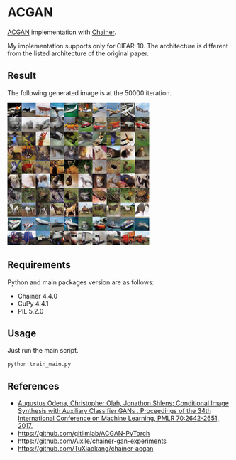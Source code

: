 # ACGAN

[ACGAN](http://proceedings.mlr.press/v70/odena17a.html) implementation with [Chainer](https://github.com/chainer/chainer).

My implementation supports only for CIFAR-10.
The architecture is different from the listed architecture of the original paper.

## Result

The following generated image is at the 50000 iteration.

![iter_50000](result_sample/preview/image00050000.png)

## Requirements


Python and main packages version are as follows:

* Chainer 4.4.0
* CuPy 4.4.1
* PIL 5.2.0

## Usage

Just run the main script.

```
python train_main.py
```

## References

* [Augustus Odena, Christopher Olah, Jonathon Shlens; Conditional Image Synthesis with Auxiliary Classifier GANs
. Proceedings of the 34th International Conference on Machine Learning, PMLR 70:2642-2651, 2017.
](http://proceedings.mlr.press/v70/odena17a.html)
* https://github.com/gitlimlab/ACGAN-PyTorch
* https://github.com/Aixile/chainer-gan-experiments
* https://github.com/TuXiaokang/chainer-acgan